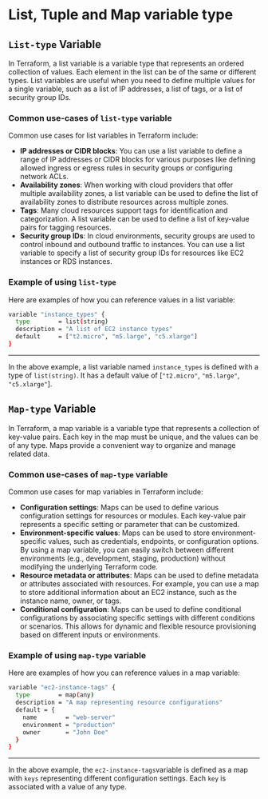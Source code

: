 # List, Tuple and Map variable type

## `List-type` Variable

In Terraform, a list variable is a variable type that represents an ordered collection of values. Each element in the list can be of the same or different types. List variables are useful when you need to define multiple values for a single variable, such as a list of IP addresses, a list of tags, or a list of security group IDs.

### Common use-cases of `list-type` variable
Common use cases for list variables in Terraform include:
- **IP addresses or CIDR blocks**: You can use a list variable to define a range of IP addresses or CIDR blocks for various purposes like defining allowed ingress or egress rules in security groups or configuring network ACLs.
- **Availability zones**: When working with cloud providers that offer multiple availability zones, a list variable can be used to define the list of availability zones to distribute resources across multiple zones.
- **Tags**: Many cloud resources support tags for identification and categorization. A list variable can be used to define a list of key-value pairs for tagging resources.
- **Security group IDs**: In cloud environments, security groups are used to control inbound and outbound traffic to instances. You can use a list variable to specify a list of security group IDs for resources like EC2 instances or RDS instances.

### Example of using `list-type`
Here are examples of how you can reference values in a list variable:

```sh
variable "instance_types" {
  type        = list(string)
  description = "A list of EC2 instance types"
  default     = ["t2.micro", "m5.large", "c5.xlarge"]
}
```
---
In the above example, a list variable named  `instance_types` is defined with a type of `list(string)`. It has a default value of [`"t2.micro"`, `"m5.large"`, `"c5.xlarge"`].


## `Map-type` Variable

In Terraform, a map variable is a variable type that represents a collection of key-value pairs. Each key in the map must be unique, and the values can be of any type. Maps provide a convenient way to organize and manage related data.

### Common use-cases of `map-type` variable
Common use cases for map variables in Terraform include:

- **Configuration settings**: Maps can be used to define various configuration settings for resources or modules. Each key-value pair represents a specific setting or parameter that can be customized.
- **Environment-specific values**: Maps can be used to store environment-specific values, such as credentials, endpoints, or configuration options. By using a map variable, you can easily switch between different environments (e.g., development, staging, production) without modifying the underlying Terraform code.
- **Resource metadata or attributes**: Maps can be used to define metadata or attributes associated with resources. For example, you can use a map to store additional information about an EC2 instance, such as the instance name, owner, or tags.
- **Conditional configuration**: Maps can be used to define conditional configurations by associating specific settings with different conditions or scenarios. This allows for dynamic and flexible resource provisioning based on different inputs or environments.

### Example of using `map-type` variable
Here are examples of how you can reference values in a map variable:

```sh
variable "ec2-instance-tags" {
  type        = map(any)
  description = "A map representing resource configurations"
  default = {
    name        = "web-server"
    environment = "production"
    owner       = "John Doe"
  }
}

```
---

In the above example, the `ec2-instance-tags`variable is defined as a map with `keys` representing different configuration settings. Each `key` is associated with a value of any type.
